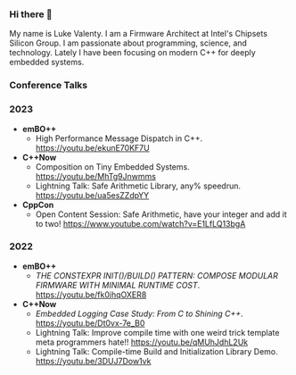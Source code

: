 ### Hi there 👋

My name is Luke Valenty. I am a Firmware Architect at Intel's Chipsets Silicon Group. I am passionate about programming, science, and technology. Lately I have been focusing on modern C++ for deeply embedded systems.

### Conference Talks

### 2023
- __emBO++__
  - High Performance Message Dispatch in C++. https://youtu.be/ekunE70KF7U
- __C++Now__
  - Composition on Tiny Embedded Systems. https://youtu.be/MhTg9Jnwmms
  - Lightning Talk: Safe Arithmetic Library, any% speedrun. https://youtu.be/ua5esZZdpYY
- __CppCon__
  - Open Content Session: Safe Arithmetic, have your integer and add it to two! https://www.youtube.com/watch?v=E1LfLQ13bgA

### 2022
- __emBO++__
  - _THE CONSTEXPR INIT()/BUILD() PATTERN: COMPOSE MODULAR FIRMWARE WITH MINIMAL RUNTIME COST_. https://youtu.be/fk0ihqOXER8
- __C++Now__
  - _Embedded Logging Case Study: From C to Shining C++_. https://youtu.be/Dt0vx-7e_B0
  - Lightning Talk: Improve compile time with one weird trick template meta programmers hate!! https://youtu.be/qMUhJdhL2Uk
  - Lightning Talk: Compile-time Build and Initialization Library Demo. https://youtu.be/3DUJ7Dow1vk

<!--
**lukevalenty/lukevalenty** is a ✨ _special_ ✨ repository because its `README.md` (this file) appears on your GitHub profile.

Here are some ideas to get you started:

- 🔭 I’m currently working on ...
- 🌱 I’m currently learning ...
- 👯 I’m looking to collaborate on ...
- 🤔 I’m looking for help with ...
- 💬 Ask me about ...
- 📫 How to reach me: ...
- 😄 Pronouns: ...
- ⚡ Fun fact: ...
-->
